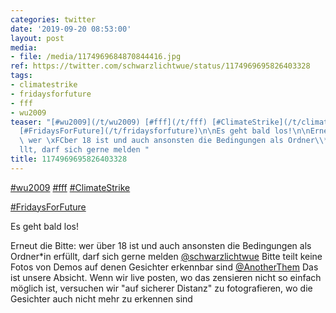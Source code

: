```yaml
---
categories: twitter
date: '2019-09-20 08:53:00'
layout: post
media:
- file: /media/1174969684870844416.jpg
ref: https://twitter.com/schwarzlichtwue/status/1174969695826403328
tags:
- climatestrike
- fridaysforfuture
- fff
- wu2009
teaser: "[#wu2009](/t/wu2009) [#fff](/t/fff) [#ClimateStrike](/t/climatestrike)\n\n\
  [#FridaysForFuture](/t/fridaysforfuture)\n\nEs geht bald los!\n\nErneut die Bitte:\
  \ wer \xFCber 18 ist und auch ansonsten die Bedingungen als Ordner\\*in erf\xFC\
  llt, darf sich gerne melden "
title: 1174969695826403328
---
```

[#wu2009](/t/wu2009) [#fff](/t/fff) [#ClimateStrike](/t/climatestrike)

[#FridaysForFuture](/t/fridaysforfuture)

Es geht bald los!

Erneut die Bitte: wer über 18 ist und auch ansonsten die Bedingungen als Ordner\*in erfüllt, darf sich gerne melden 
[@schwarzlichtwue](https://twitter.com/schwarzlichtwue) Bitte teilt keine Fotos von Demos auf denen Gesichter erkennbar sind
[@AnotherThem](https://twitter.com/AnotherThem) Das ist unsere Absicht. Wenn wir live posten, wo das zensieren nicht so einfach möglich ist, versuchen wir "auf sicherer Distanz" zu fotografieren, wo die Gesichter auch nicht mehr zu erkennen sind
